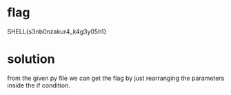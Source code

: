 # flag
SHELL{s3nb0nzakur4_k4g3y05h1}

# solution 
from the given py file we can get the flag by just rearranging the parameters inside the if condition.
